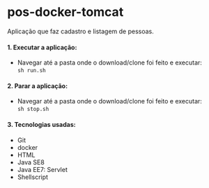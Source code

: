 # pos-docker-tomcat
Aplicação que faz cadastro e listagem de pessoas.

#### 1. Executar a aplicação:
* Navegar até a pasta onde o download/clone foi feito e executar:  
    `sh run.sh`

#### 2. Parar a aplicação:
* Navegar até a pasta onde o download/clone foi feito e executar:  
    `sh stop.sh`

#### 3. Tecnologias usadas:
* Git
* docker
* HTML
* Java SE8
* Java EE7: Servlet
* Shellscript
